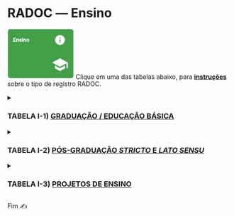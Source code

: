 # RADOC &#x2015; Ensino

<img src="../media/painel-ensino.jpg" width="150"> Clique em uma das tabelas abaixo, para <ins>**instruções**</ins> sobre o tipo de registro RADOC.

<details><summary><H3><b>TABELA I-1) <ins>GRADUAÇÃO / EDUCAÇÃO BÁSICA</ins></H3></b></summary>
  
|Item|Descrição|Pontos|**_Link_ para Instruções**|
|-|-|-|-|
|1|Aulas presenciais na graduação / Educação básica|10 * has (horas no ano/32)|[Registro importado de Sistemas UFG](./portaria.md)|
|2|Aulas do ensino a distância na graduação / Educação básica|10 * has (horas no ano/32)|[Registro importado de Sistemas UFG](./portaria.md)|
</details>

<details><summary><H3><b>TABELA I-2) <ins>PÓS-GRADUAÇÃO <i>STRICTO</i> E <i>LATO SENSU</i></ins></H3></b></summary>
  
|Item|Descrição|Pontos|**_Link_ para Instruções**|
|-|-|-|-|
|1|Aulas presenciais na pós-graduação|10 * has (horas no ano/32)|[Registro importado de Sistemas UFG](./portaria.md)|
|2|Aulas do ensino a distância na pós-graduação|10 * has (horas no ano/32)|[Registro importado de Sistemas UFG](./portaria.md)|
</details>

<details><summary><H3><b>TABELA I-3) <ins>PROJETOS DE ENSINO</ins></H3></b></summary>
  
|Item|Descrição|Pontos|**_Link_ para Instruções**|
|-|-|-|-|
|1|Coordenador de projeto de ensino<br>com comprovação de financiamento (exceto bolsas)|10|[Registro importado de Sistemas UFG](./portaria.md)|
|2|	Coordenador de projeto de ensino<br>sem financiamentoo|5 (máx. 10)|[Registro importado de Sistemas UFG](./portaria.md)|
</details>

Fim &#9997;
